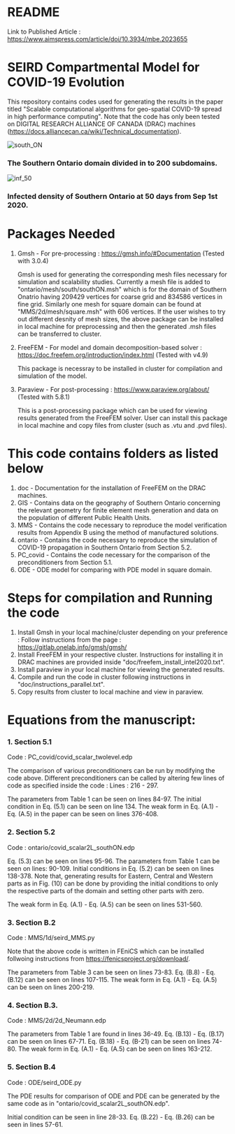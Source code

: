# README #

Link to Published Article : https://www.aimspress.com/article/doi/10.3934/mbe.2023655

# SEIRD Compartmental Model for COVID-19 Evolution

This repository contains codes used for generating the results in the paper titled "Scalable computational algorithms for geo-spatial COVID-19 spread in high performance computing".
Note that the code has only been tested on DIGITAL RESEARCH ALLIANCE OF CANADA (DRAC) machines  (https://docs.alliancecan.ca/wiki/Technical_documentation).

![south_ON](https://user-images.githubusercontent.com/121322281/209414633-39038460-9c30-49f7-b6ef-e7183f71a912.jpeg)
### The Southern Ontario domain divided in to 200 subdomains.

![inf_50](https://user-images.githubusercontent.com/121322281/209414526-61b6cdd4-d1a6-4135-be34-31f4157b5890.png)
### Infected density of Southern Ontario at 50 days from Sep 1st 2020.


# Packages Needed

1. Gmsh - For pre-processing :  https://gmsh.info/#Documentation (Tested with 3.0.4)
	
	Gmsh is used for generating the corresponding mesh files necessary for simulation and scalability studies. Currently a mesh file is added to "ontario/mesh/south/southON.msh" which is for the domain of Southern Onatrio having 
	209429 vertices for coarse grid and 834586 vertices in fine grid. Similarly one mesh for square domain can be found at "MMS/2d/mesh/square.msh" with 606 vertices. If the user wishes to try out different desnity of mesh sizes, 
	the above package can be installed in local machine for preprocessing and then the generated .msh files can be transferred to cluster. 		

2. FreeFEM - For model and domain decomposition-based solver : https://doc.freefem.org/introduction/index.html (Tested with v4.9)

	This package is necessray to be installed in cluster for compilation and simulation of the model.
	
3. Paraview - For post-processing :  https://www.paraview.org/about/ (Tested with 5.8.1)

	This is a post-processing package which can be used for viewing results generated from the FreeFEM solver. User can install this package in local machine and copy files from cluster (such as .vtu and .pvd files).

# This code contains folders as listed below

1. doc - Documentation for the installation of FreeFEM on the DRAC machines.
2. GIS - Contains data on the geography of Southern Ontario concerning the relevant geometry for finite element mesh generation and data on the population of different Public Health Units.
3. MMS - Contains the code necessary to reproduce the model verification results from Appendix B using the method of manufactured solutions.
4. ontario - Contains the code necessary to reproduce the simulation of COVID-19 propagation in Southern Ontario from Section 5.2.
5. PC_covid - Contains the code necessary for the comparison of the preconditioners from Section 5.1.
6. ODE - ODE model for comparing with PDE model in square domain.


# Steps for compilation and Running the code

1. Install Gmsh in your local machine/cluster depending on your preference : Follow instructions from the page : https://gitlab.onelab.info/gmsh/gmsh/
2. Install FreeFEM in your respective cluster. Instructions for installing it in DRAC machines are provided inside "doc/freefem_install_intel2020.txt".
3. Install paraview in your local machine for viewing the generated results.
4. Compile and run the code in cluster following instructions in "doc/instructions_parallel.txt". 
5. Copy results from cluster to local machine and view in paraview.


# Equations from the manuscript:

### 1. Section 5.1

Code : PC_covid/covid_scalar_twolevel.edp 

The comparison of various preconditioners can be run by modifying the code above. 
Different preconditioners can be called by altering few lines of code as specified inside the code : Lines : 216 - 297.

The parameters from Table 1 can be seen on lines 84-97.
The initial condition in Eq. (5.1) can be seen on line 134.
The weak form in Eq. (A.1) - Eq. (A.5) in the paper can be seen on lines 376-408.


### 2. Section 5.2

Code : ontario/covid_scalar2L_southON.edp

Eq. (5.3) can be seen on lines 95-96.
The parameters from Table 1 can be seen on lines: 90-109.
Initial conditions in Eq. (5.2) can be seen on lines 138-378. Note that, generating results for Eastern, Central and Western parts as in Fig. (10) can be done by providing the 
initial conditions to only the respective parts of the domain and setting other parts with zero.

The weak form in Eq. (A.1) - Eq. (A.5) can be seen on lines 531-560.


### 3. Section B.2 

Code : MMS/1d/seird_MMS.py


Note that the above code is written in FEniCS which can be installed follwoing instructions from https://fenicsproject.org/download/.

The parameters from Table 3 can be seen on lines 73-83.
Eq. (B.8) - Eq. (B.12) can be seen on lines 107-115.
The weak form in Eq. (A.1) - Eq. (A.5) can be seen on lines 200-219.

### 4. Section B.3.

Code : MMS/2d/2d_Neumann.edp

The parameters from Table 1 are found in lines 36-49.
Eq. (B.13) - Eq. (B.17) can be seen on lines 67-71.
Eq. (B.18) - Eq. (B-21) can be seen on lines 74-80.
The weak form in Eq. (A.1) - Eq. (A.5) can be seen on lines 163-212.

### 5. Section B.4 

Code : ODE/seird_ODE.py


The PDE results for comparison of ODE and PDE can be generated by the same code as in "ontario/covid_scalar2L_southON.edp". 

Initial condition can be seen in line 28-33.
Eq. (B.22) - Eq. (B.26) can be seen in lines 57-61.







